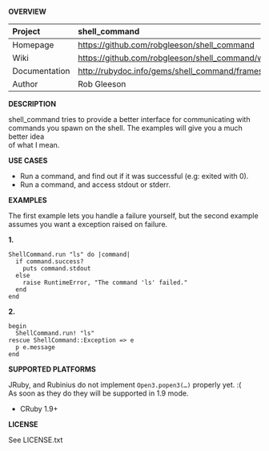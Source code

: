 __OVERVIEW__


| Project         | shell\_command 
|:----------------|:--------------------------------------------------
| Homepage        | https://github.com/robgleeson/shell_command
| Wiki            | https://github.com/robgleeson/shell_command/wiki
| Documentation   | http://rubydoc.info/gems/shell_command/frames 
| Author          | Rob Gleeson   

__DESCRIPTION__

shell\_command tries to provide a better interface for communicating with   
commands you spawn on the shell. The examples will give you a much better idea   
of what I mean.  

__USE CASES__

* Run a command, and find out if it was successful (e.g: exited with 0).
* Run a command, and access stdout or stderr.

__EXAMPLES__

The first example lets you handle a failure yourself, but the second example   
assumes you want a exception raised on failure.  

__1.__

    ShellCommand.run "ls" do |command|
      if command.success?
        puts command.stdout
      else
        raise RuntimeError, "The command 'ls' failed." 
      end
    end

__2.__

    begin
      ShellCommand.run! "ls"
    rescue ShellCommand::Exception => e 
      p e.message
    end

__SUPPORTED PLATFORMS__

JRuby, and Rubinius do not implement `Open3.popen3(…)` properly yet. :(  
As soon as they do they will be supported in 1.9 mode.

  * CRuby 1.9+

__LICENSE__

See LICENSE.txt

